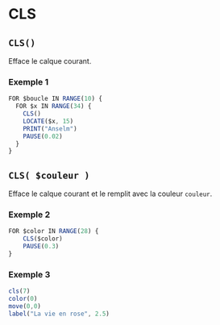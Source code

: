# CLS

## `CLS()`

Efface le calque courant.

### Exemple 1

```ts
FOR $boucle IN RANGE(10) {
  FOR $x IN RANGE(34) {
    CLS()
    LOCATE($x, 15)
    PRINT("Anselm")
    PAUSE(0.02)
  }
}
```

## `CLS( $couleur )`

Efface le calque courant et le remplit avec la couleur `couleur`.

### Exemple 2

```ts
FOR $color IN RANGE(28) {
    CLS($color)
    PAUSE(0.3)
}
```

### Exemple 3

```ts
cls(7)
color(0)
move(0,0)
label("La vie en rose", 2.5)
```
